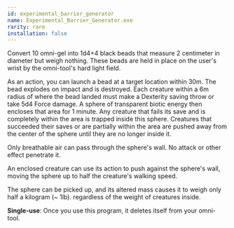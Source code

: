```yaml
---
id: experimental_barrier_generator
name: Experimental_Barrier_Generator.exe
rarity: rare
installation: false
---
```

Convert 10 omni-gel into 1d4+4 black beads that measure 2 centimeter in diameter but weigh nothing. These beads are held
in place on the user's wrist by the omni-tool's hard light field.

As an action, you can launch a bead at a target location within 30m. The bead explodes on impact and is destroyed. Each
creature within a 6m radius of where the bead landed must make a Dexterity saving throw or take 5d4 Force damage.
A sphere of transparent biotic energy then encloses that area for 1 minute. Any creature that fails its save and is
completely within the area is trapped inside this sphere. Creatures that succeeded their saves or are partially within
the area are pushed away from the center of the sphere until they are no longer inside it.

Only breathable air can pass through the sphere's wall. No attack or other effect penetrate it.

An enclosed creature can use its action to push against the sphere's wall, moving the sphere up to half the creature's
walking speed.

The sphere can be picked up, and its altered mass causes it to weigh only half a kilogram (~ 1lb). regardless of the
weight of creatures inside.

__Single-use__: Once you use this program, it deletes itself from your omni-tool.
